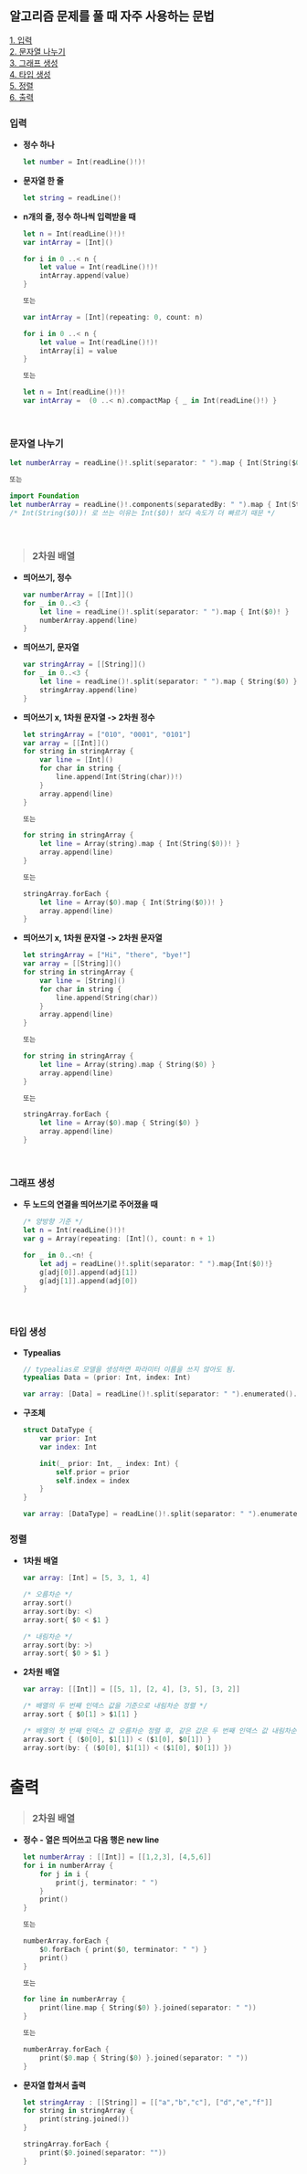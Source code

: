 ## 알고리즘 문제를 풀 때 자주 사용하는 문법
[1. 입력](#입력)  
[2. 문자열 나누기](#문자열-나누기)  
[3. 그래프 생성](#그래프-생성)  
[4. 타입 생성](#타입-생성)  
[5. 정렬](#정렬)  
[6. 출력](#출력)

### 입력
* **정수 하나** 
    ```swift
    let number = Int(readLine()!)!
    ```

* **문자열 한 줄** 
    ```swift
    let string = readLine()!
    ```

* **n개의 줄, 정수 하나씩 입력받을 때**
    ```swift
    let n = Int(readLine()!)!
    var intArray = [Int]()

    for i in 0 ..< n {
        let value = Int(readLine()!)!
        intArray.append(value)
    }

    또는

    var intArray = [Int](repeating: 0, count: n)

    for i in 0 ..< n {
        let value = Int(readLine()!)!
        intArray[i] = value
    }

    또는

    let n = Int(readLine()!)!
    var intArray =  (0 ..< n).compactMap { _ in Int(readLine()!) }
    ```

<br>

### 문자열 나누기
```swift
let numberArray = readLine()!.split(separator: " ").map { Int(String($0))! }

또는

import Foundation
let numberArray = readLine()!.components(separatedBy: " ").map { Int(String($0))! }
/* Int(String($0))! 로 쓰는 이유는 Int($0)! 보다 속도가 더 빠르기 때문 */
```

<br>

> ### 2차원 배열
* **띄어쓰기, 정수**
    ```swift
    var numberArray = [[Int]]()
    for _ in 0..<3 {
        let line = readLine()!.split(separator: " ").map { Int($0)! }
        numberArray.append(line)
    }
    ```

* **띄어쓰기, 문자열**
    ```swift
    var stringArray = [[String]]()
    for _ in 0..<3 {
        let line = readLine()!.split(separator: " ").map { String($0) }
        stringArray.append(line)
    }
    ```

* **띄어쓰기 x, 1차원 문자열 -> 2차원 정수**
    ```swift
    let stringArray = ["010", "0001", "0101"]
    var array = [[Int]]()
    for string in stringArray {
        var line = [Int]()
        for char in string {
            line.append(Int(String(char))!)
        }
        array.append(line)
    }

    또는

    for string in stringArray {
        let line = Array(string).map { Int(String($0))! }
        array.append(line)
    }

    또는

    stringArray.forEach {
        let line = Array($0).map { Int(String($0))! }
        array.append(line)
    }
    ```

* **띄어쓰기 x, 1차원 문자열 -> 2차원 문자열**
    ```swift
    let stringArray = ["Hi", "there", "bye!"]
    var array = [[String]]()
    for string in stringArray {
        var line = [String]()
        for char in string {
            line.append(String(char))
        }
        array.append(line)
    }

    또는

    for string in stringArray {
        let line = Array(string).map { String($0) }
        array.append(line)
    }

    또는

    stringArray.forEach {
        let line = Array($0).map { String($0) }
        array.append(line)
    }
    ```

<br>

### 그래프 생성
* **두 노드의 연결을 띄어쓰기로 주어졌을 때**
    ```swift
    /* 양방향 기준 */
    let n = Int(readLine()!)!
    var g = Array(repeating: [Int](), count: n + 1)

    for _ in 0..<n! {
        let adj = readLine()!.split(separator: " ").map{Int($0)!}
        g[adj[0]].append(adj[1])
        g[adj[1]].append(adj[0])
    }
    ```

<br>

### 타입 생성
* **Typealias**
    ```swift
    // typealias로 모델을 생성하면 파라미터 이름을 쓰지 않아도 됨.
    typealias Data = (prior: Int, index: Int)

    var array: [Data] = readLine()!.split(separator: " ").enumerated().map { (Int($1)!, $0) }
    ```

* **구조체**
    ```swift
    struct DataType {
        var prior: Int
        var index: Int
    
        init(_ prior: Int, _ index: Int) {
            self.prior = prior
            self.index = index
        }
    }

    var array: [DataType] = readLine()!.split(separator: " ").enumerated().map { DataType(Int($1)!, $0) }
    ```
    
### 정렬
* **1차원 배열**
    ```swift
    var array: [Int] = [5, 3, 1, 4]

    /* 오름차순 */
    array.sort()
    array.sort(by: <)
    array.sort{ $0 < $1 }
    
    /* 내림차순 */
    array.sort(by: >)
    array.sort{ $0 > $1 }
    ```

* **2차원 배열**
    ```swift
    var array: [[Int]] = [[5, 1], [2, 4], [3, 5], [3, 2]]

    /* 배열의 두 번째 인덱스 값을 기준으로 내림차순 정렬 */
    array.sort { $0[1] > $1[1] }

    /* 배열의 첫 번째 인덱스 값 오름차순 정렬 후, 같은 값은 두 번째 인덱스 값 내림차순 정렬 */
    array.sort { ($0[0], $1[1]) < ($1[0], $0[1]) }
    array.sort(by: { ($0[0], $1[1]) < ($1[0], $0[1]) })
    ```
    
# 출력

> ### 2차원 배열
* **정수 - 열은 띄어쓰고 다음 행은 new line**
    ```swift
    let numberArray : [[Int]] = [[1,2,3], [4,5,6]]
    for i in numberArray {
        for j in i {
            print(j, terminator: " ")
        }
        print()
    }

    또는

    numberArray.forEach {
        $0.forEach { print($0, terminator: " ") }
        print()
    }

    또는

    for line in numberArray {
        print(line.map { String($0) }.joined(separator: " "))
    }

    또는

    numberArray.forEach {
        print($0.map { String($0) }.joined(separator: " "))
    }
    ```

* **문자열 합쳐서 출력**
    ```swift
    let stringArray : [[String]] = [["a","b","c"], ["d","e","f"]]
    for string in stringArray {
        print(string.joined())
    }

    stringArray.forEach {
        print($0.joined(separator: ""))
    }
    ```
